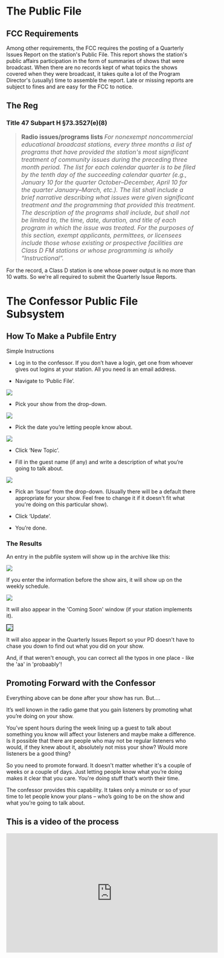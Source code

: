 <!--
---
	title: Public File Enrty
	author: Otis Maclay <omaclay@gmail.com>
	date: Thu Jun  1 17:48:42 CDT 2023
---
-->
<!-- Create formatted output with one of these commands:
	pandoc --toc --standalone --self-contained -f markdown -t html -o pubfile.html  pubfile.md
	pandoc --toc --standalone --self-contained -f markdown -t latex -o pubfile.pdf pubfile.md
-->

# The Public File #

## FCC Requirements ##

Among other requirements, the FCC requires the posting of a Quarterly Issues Report on the station's Public File. This report shows
the station's public affairs participation in the form of summaries of shows that were broadcast.
When there are no records kept of what topics the shows covered when they were broadcast, it takes quite a lot of the
Program Director's (usually) time to assemble the report. Late or missing reports are subject to fines and are easy for
the FCC to notice.

## The Reg ##

### Title 47 Subpart H &sect;73.3527(e)(8) ###

><span style="font-size:12pt; font-weight:bold;">Radio issues/programs lists </span> <span style="font-size:12pt;font-style:italic;"> For nonexempt noncommercial educational broadcast stations, every three months a list of programs that have provided the station's most significant treatment of community issues during the preceding three month period. The list for each calendar quarter is to be filed by the tenth day of the succeeding calendar quarter (e.g., January 10 for the quarter October–December, April 10 for the quarter January–March, etc.). The list shall include a brief narrative describing what issues were given significant treatment and the programming that provided this treatment. The description of the programs shall include, but shall not be limited to, the time, date, duration, and title of each program in which the issue was treated. For the purposes of this section, exempt applicants, permittees, or licensees include those whose existing or prospective facilities are Class D FM stations or whose programming is wholly “Instructional”.</span>

For the record, a Class D station is one whose power output is no more than 10 watts. So we're all required to submit the Quarterly Issue Reports.

# The Confessor Public File Subsystem #

## How To Make a Pubfile Entry ##

Simple Instructions
- Log in to the confessor. If you don’t have a login, get one from whoever gives out logins at your station. All you need is an email address.

- Navigate to ‘Public File’.

![](../assets/user_menu_pubfile.png)

- Pick your show from the drop-down.

![](../assets/pubfile_show_select_dropdown.png)

- Pick the date you’re letting people know about.

![](../assets/pubfile_date_dropdown.png)

- Click ‘New Topic’.

- Fill in the guest name (if any) and write a description of what you’re going to talk about. 

![](../assets/pubfile_form_filled_out.png)

- Pick an ‘Issue’ from the drop-down. (Usually there will be a default there appropriate for your show. Feel free to change it if it doesn't fit what you're doing on this particular show).

- Click ‘Update’.

- You’re done.

### The Results ###

An entry in the pubfile system will show up in the archive like this:

![](../assets/out_agenda_pubentry.png)

If you enter the information before the show airs, it will show up on the weekly schedule.

![](../assets/pubfile_sched_screenshot.png)


It will also appear in the 'Coming Soon' window (if your station implements it).

<img src="../assets/comingsoon_fibble_shot.png" style="border:1pt solid black;">

It will also appear in the Quarterly Issues Report so your PD doesn't have to chase you down to find out what you did on your show.

And, if that weren't enough, you can correct all the typos in one place - like the 'aa' in 'probaably'!

## Promoting Forward with the Confessor ##

Everything above can be done after your show has run. But....

It’s well known in the radio game that you gain listeners by promoting what you’re doing on your show. 

You’ve spent hours during the week lining up a guest to talk about something you know will affect your listeners and maybe make a difference. Is it possible that there are people who may not be regular listeners who would, if they knew about it, absolutely not miss your show? Would more listeners be a good thing?

So you need to promote forward. It doesn't matter whether it's a couple of weeks or a couple of days. Just letting people know what you’re doing makes it clear that you care.  You're doing stuff that’s worth their time.

The confessor provides this capability. It takes only a minute or so of your time to let people know your plans – who’s going to be on the show and what you’re going to talk about.


## This is a video of the process ##

<iframe width="560" height="315" src="https://www.youtube.com/embed/F3U3_0HiUtw" title="YouTube video player" frameborder="0" allow="accelerometer; autoplay; clipboard-write; encrypted-media; gyroscope; picture-in-picture; web-share" allowfullscreen></iframe>
<!-- https://youtu.be/F3U3_0HiUtw -->
